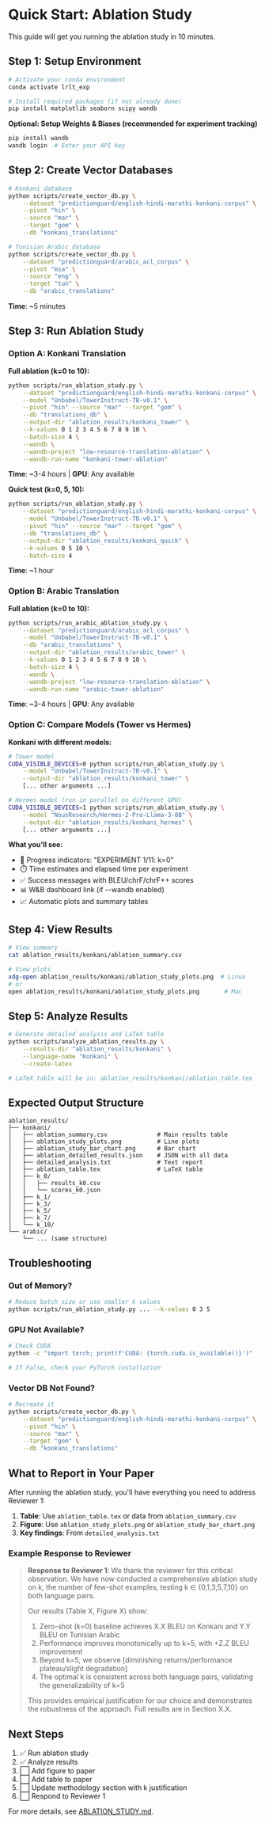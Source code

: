 # Quick Start: Ablation Study

This guide will get you running the ablation study in 10 minutes.

## Step 1: Setup Environment

```bash
# Activate your conda environment
conda activate lrlt_exp

# Install required packages (if not already done)
pip install matplotlib seaborn scipy wandb
```

**Optional: Setup Weights & Biases (recommended for experiment tracking)**
```bash
pip install wandb
wandb login  # Enter your API key
```

## Step 2: Create Vector Databases

```bash
# Konkani database
python scripts/create_vector_db.py \
    --dataset "predictionguard/english-hindi-marathi-konkani-corpus" \
    --pivot "hin" \
    --source "mar" \
    --target "gom" \
    --db "konkani_translations"

# Tunisian Arabic database
python scripts/create_vector_db.py \
    --dataset "predictionguard/arabic_acl_corpus" \
    --pivot "msa" \
    --source "eng" \
    --target "tun" \
    --db "arabic_translations"
```

**Time**: ~5 minutes

## Step 3: Run Ablation Study

### Option A: Konkani Translation

**Full ablation (k=0 to 10):**
```bash
python scripts/run_ablation_study.py \
    --dataset "predictionguard/english-hindi-marathi-konkani-corpus" \
    --model "Unbabel/TowerInstruct-7B-v0.1" \
    --pivot "hin" --source "mar" --target "gom" \
    --db "translations_db" \
    --output-dir "ablation_results/konkani_tower" \
    --k-values 0 1 2 3 4 5 6 7 8 9 10 \
    --batch-size 4 \
    --wandb \
    --wandb-project "low-resource-translation-ablation" \
    --wandb-run-name "konkani-tower-ablation"
```

**Time**: ~3-4 hours | **GPU**: Any available

**Quick test (k=0, 5, 10):**
```bash
python scripts/run_ablation_study.py \
    --dataset "predictionguard/english-hindi-marathi-konkani-corpus" \
    --model "Unbabel/TowerInstruct-7B-v0.1" \
    --pivot "hin" --source "mar" --target "gom" \
    --db "translations_db" \
    --output-dir "ablation_results/konkani_quick" \
    --k-values 0 5 10 \
    --batch-size 4
```

**Time**: ~1 hour

### Option B: Arabic Translation

**Full ablation (k=0 to 10):**
```bash
python scripts/run_arabic_ablation_study.py \
    --dataset "predictionguard/arabic_acl_corpus" \
    --model "Unbabel/TowerInstruct-7B-v0.1" \
    --db "arabic_translations" \
    --output-dir "ablation_results/arabic_tower" \
    --k-values 0 1 2 3 4 5 6 7 8 9 10 \
    --batch-size 4 \
    --wandb \
    --wandb-project "low-resource-translation-ablation" \
    --wandb-run-name "arabic-tower-ablation"
```

**Time**: ~3-4 hours | **GPU**: Any available

### Option C: Compare Models (Tower vs Hermes)

**Konkani with different models:**
```bash
# Tower model
CUDA_VISIBLE_DEVICES=0 python scripts/run_ablation_study.py \
    --model "Unbabel/TowerInstruct-7B-v0.1" \
    --output-dir "ablation_results/konkani_tower" \
    [... other arguments ...]

# Hermes model (run in parallel on different GPU)
CUDA_VISIBLE_DEVICES=1 python scripts/run_ablation_study.py \
    --model "NousResearch/Hermes-2-Pro-Llama-3-8B" \
    --output-dir "ablation_results/konkani_hermes" \
    [... other arguments ...]
```

**What you'll see:**
- 🔬 Progress indicators: "EXPERIMENT 1/11: k=0"
- ⏱️ Time estimates and elapsed time per experiment
- ✅ Success messages with BLEU/chrF/chrF++ scores
- 📊 W&B dashboard link (if --wandb enabled)
- 📈 Automatic plots and summary tables

## Step 4: View Results

```bash
# View summary
cat ablation_results/konkani/ablation_summary.csv

# View plots
xdg-open ablation_results/konkani/ablation_study_plots.png  # Linux
# or
open ablation_results/konkani/ablation_study_plots.png       # Mac
```

## Step 5: Analyze Results

```bash
# Generate detailed analysis and LaTeX table
python scripts/analyze_ablation_results.py \
    --results-dir "ablation_results/konkani" \
    --language-name "Konkani" \
    --create-latex

# LaTeX table will be in: ablation_results/konkani/ablation_table.tex
```

## Expected Output Structure

```
ablation_results/
├── konkani/
│   ├── ablation_summary.csv              # Main results table
│   ├── ablation_study_plots.png          # Line plots
│   ├── ablation_study_bar_chart.png      # Bar chart
│   ├── ablation_detailed_results.json    # JSON with all data
│   ├── detailed_analysis.txt             # Text report
│   ├── ablation_table.tex                # LaTeX table
│   ├── k_0/
│   │   ├── results_k0.csv
│   │   └── scores_k0.json
│   ├── k_1/
│   ├── k_3/
│   ├── k_5/
│   ├── k_7/
│   └── k_10/
└── arabic/
    └── ... (same structure)
```

## Troubleshooting

### Out of Memory?
```bash
# Reduce batch size or use smaller k values
python scripts/run_ablation_study.py ... --k-values 0 3 5
```

### GPU Not Available?
```bash
# Check CUDA
python -c "import torch; print(f'CUDA: {torch.cuda.is_available()}')"

# If False, check your PyTorch installation
```

### Vector DB Not Found?
```bash
# Recreate it
python scripts/create_vector_db.py \
    --dataset "predictionguard/english-hindi-marathi-konkani-corpus" \
    --pivot "hin" \
    --source "mar" \
    --target "gom" \
    --db "konkani_translations"
```

## What to Report in Your Paper

After running the ablation study, you'll have everything you need to address Reviewer 1:

1. **Table**: Use `ablation_table.tex` or data from `ablation_summary.csv`
2. **Figure**: Use `ablation_study_plots.png` or `ablation_study_bar_chart.png`
3. **Key findings**: From `detailed_analysis.txt`

### Example Response to Reviewer

> **Response to Reviewer 1**: We thank the reviewer for this critical observation. We have now conducted a comprehensive ablation study on k, the number of few-shot examples, testing k ∈ {0,1,3,5,7,10} on both language pairs. 
>
> Our results (Table X, Figure X) show:
> 1. Zero-shot (k=0) baseline achieves X.X BLEU on Konkani and Y.Y BLEU on Tunisian Arabic
> 2. Performance improves monotonically up to k=5, with +Z.Z BLEU improvement
> 3. Beyond k=5, we observe [diminishing returns/performance plateau/slight degradation]
> 4. The optimal k is consistent across both language pairs, validating the generalizability of k=5
>
> This provides empirical justification for our choice and demonstrates the robustness of the approach. Full results are in Section X.X.

## Next Steps

1. ✅ Run ablation study
2. ✅ Analyze results
3. ⬜ Add figure to paper
4. ⬜ Add table to paper
5. ⬜ Update methodology section with k justification
6. ⬜ Respond to Reviewer 1

For more details, see [ABLATION_STUDY.md](ABLATION_STUDY.md).


